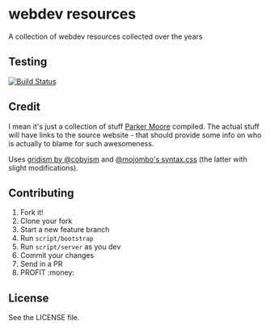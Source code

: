 webdev resources
================

A collection of webdev resources collected over the years

## Testing

[![Build Status](https://travis-ci.org/parkr/webdev.png?branch=gh-pages)](https://travis-ci.org/parkr/webdev)

## Credit

I mean it's just a collection of stuff [Parker Moore](http://parkermoore.de)
compiled. The actual stuff will have links to the source website - that should
provide some info on who is actually to blame for such awesomeness.

Uses [gridism by @cobyism][] and [@mojombo's syntax.css][] (the latter with slight modifications).

[gridism by @cobyism]: http://cobyism.com/gridism/
[@mojombo's syntax.css]: https://github.com/mojombo/mojombo.github.io/blob/master/css/syntax.css

## Contributing

1. Fork it!
2. Clone your fork
3. Start a new feature branch
3. Run `script/bootstrap`
4. Run `script/server` as you dev
5. Commit your changes
6. Send in a PR
8. PROFIT :money:

## License

See the LICENSE file.
